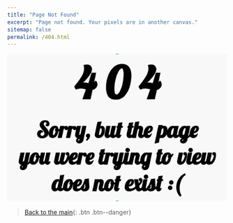 ```yaml
---
title: "Page Not Found"
excerpt: "Page not found. Your pixels are in another canvas."
sitemap: false
permalink: /404.html
---
```


![404image](../assets/images/404.png)

> [Back to the main](http://jino-kwon.github.io){: .btn .btn--danger}
